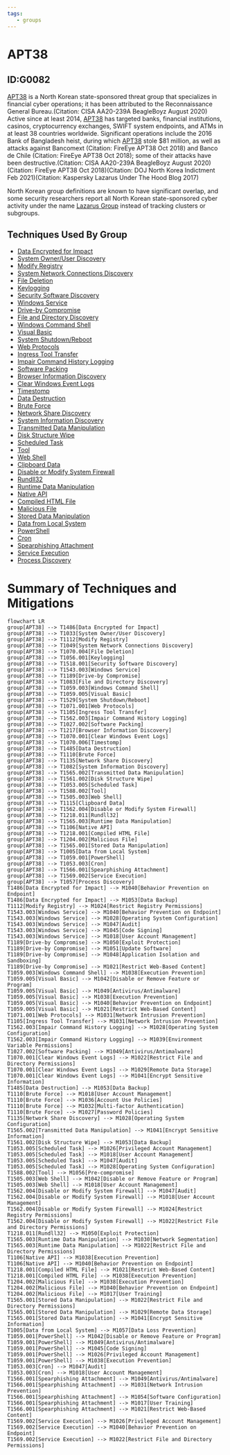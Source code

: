 ```yaml
---
tags:
   - groups
---
```

# APT38
## ID:G0082
[APT38](/mitre/groups/G0082) is a North Korean state-sponsored threat group that specializes in financial cyber operations; it has been attributed to the Reconnaissance General Bureau.(Citation: CISA AA20-239A BeagleBoyz August 2020) Active since at least 2014, [APT38](/mitre/groups/G0082) has targeted banks, financial institutions, casinos, cryptocurrency exchanges, SWIFT system endpoints, and ATMs in at least 38 countries worldwide. Significant operations include the 2016 Bank of Bangladesh heist, during which [APT38](/mitre/groups/G0082) stole $81 million, as well as attacks against Bancomext (Citation: FireEye APT38 Oct 2018) and Banco de Chile (Citation: FireEye APT38 Oct 2018); some of their attacks have been destructive.(Citation: CISA AA20-239A BeagleBoyz August 2020)(Citation: FireEye APT38 Oct 2018)(Citation: DOJ North Korea Indictment Feb 2021)(Citation: Kaspersky Lazarus Under The Hood Blog 2017)

North Korean group definitions are known to have significant overlap, and some security researchers report all North Korean state-sponsored cyber activity under the name [Lazarus Group](/mitre/groups/G0032) instead of tracking clusters or subgroups.
## Techniques Used By Group
* [Data Encrypted for Impact](techniques/T1486)
* [System Owner/User Discovery](techniques/T1033)
* [Modify Registry](techniques/T1112)
* [System Network Connections Discovery](techniques/T1049)
* [File Deletion](techniques/T1070/004)
* [Keylogging](techniques/T1056/001)
* [Security Software Discovery](techniques/T1518/001)
* [Windows Service](techniques/T1543/003)
* [Drive-by Compromise](techniques/T1189)
* [File and Directory Discovery](techniques/T1083)
* [Windows Command Shell](techniques/T1059/003)
* [Visual Basic](techniques/T1059/005)
* [System Shutdown/Reboot](techniques/T1529)
* [Web Protocols](techniques/T1071/001)
* [Ingress Tool Transfer](techniques/T1105)
* [Impair Command History Logging](techniques/T1562/003)
* [Software Packing](techniques/T1027/002)
* [Browser Information Discovery](techniques/T1217)
* [Clear Windows Event Logs](techniques/T1070/001)
* [Timestomp](techniques/T1070/006)
* [Data Destruction](techniques/T1485)
* [Brute Force](techniques/T1110)
* [Network Share Discovery](techniques/T1135)
* [System Information Discovery](techniques/T1082)
* [Transmitted Data Manipulation](techniques/T1565/002)
* [Disk Structure Wipe](techniques/T1561/002)
* [Scheduled Task](techniques/T1053/005)
* [Tool](techniques/T1588/002)
* [Web Shell](techniques/T1505/003)
* [Clipboard Data](techniques/T1115)
* [Disable or Modify System Firewall](techniques/T1562/004)
* [Rundll32](techniques/T1218/011)
* [Runtime Data Manipulation](techniques/T1565/003)
* [Native API](techniques/T1106)
* [Compiled HTML File](techniques/T1218/001)
* [Malicious File](techniques/T1204/002)
* [Stored Data Manipulation](techniques/T1565/001)
* [Data from Local System](techniques/T1005)
* [PowerShell](techniques/T1059/001)
* [Cron](techniques/T1053/003)
* [Spearphishing Attachment](techniques/T1566/001)
* [Service Execution](techniques/T1569/002)
* [Process Discovery](techniques/T1057)

# Summary of Techniques and Mitigations
```mermaid
flowchart LR
group[APT38] --> T1486[Data Encrypted for Impact]
group[APT38] --> T1033[System Owner/User Discovery]
group[APT38] --> T1112[Modify Registry]
group[APT38] --> T1049[System Network Connections Discovery]
group[APT38] --> T1070.004[File Deletion]
group[APT38] --> T1056.001[Keylogging]
group[APT38] --> T1518.001[Security Software Discovery]
group[APT38] --> T1543.003[Windows Service]
group[APT38] --> T1189[Drive-by Compromise]
group[APT38] --> T1083[File and Directory Discovery]
group[APT38] --> T1059.003[Windows Command Shell]
group[APT38] --> T1059.005[Visual Basic]
group[APT38] --> T1529[System Shutdown/Reboot]
group[APT38] --> T1071.001[Web Protocols]
group[APT38] --> T1105[Ingress Tool Transfer]
group[APT38] --> T1562.003[Impair Command History Logging]
group[APT38] --> T1027.002[Software Packing]
group[APT38] --> T1217[Browser Information Discovery]
group[APT38] --> T1070.001[Clear Windows Event Logs]
group[APT38] --> T1070.006[Timestomp]
group[APT38] --> T1485[Data Destruction]
group[APT38] --> T1110[Brute Force]
group[APT38] --> T1135[Network Share Discovery]
group[APT38] --> T1082[System Information Discovery]
group[APT38] --> T1565.002[Transmitted Data Manipulation]
group[APT38] --> T1561.002[Disk Structure Wipe]
group[APT38] --> T1053.005[Scheduled Task]
group[APT38] --> T1588.002[Tool]
group[APT38] --> T1505.003[Web Shell]
group[APT38] --> T1115[Clipboard Data]
group[APT38] --> T1562.004[Disable or Modify System Firewall]
group[APT38] --> T1218.011[Rundll32]
group[APT38] --> T1565.003[Runtime Data Manipulation]
group[APT38] --> T1106[Native API]
group[APT38] --> T1218.001[Compiled HTML File]
group[APT38] --> T1204.002[Malicious File]
group[APT38] --> T1565.001[Stored Data Manipulation]
group[APT38] --> T1005[Data from Local System]
group[APT38] --> T1059.001[PowerShell]
group[APT38] --> T1053.003[Cron]
group[APT38] --> T1566.001[Spearphishing Attachment]
group[APT38] --> T1569.002[Service Execution]
group[APT38] --> T1057[Process Discovery]
T1486[Data Encrypted for Impact] --> M1040[Behavior Prevention on Endpoint]
T1486[Data Encrypted for Impact] --> M1053[Data Backup]
T1112[Modify Registry] --> M1024[Restrict Registry Permissions]
T1543.003[Windows Service] --> M1040[Behavior Prevention on Endpoint]
T1543.003[Windows Service] --> M1028[Operating System Configuration]
T1543.003[Windows Service] --> M1047[Audit]
T1543.003[Windows Service] --> M1045[Code Signing]
T1543.003[Windows Service] --> M1018[User Account Management]
T1189[Drive-by Compromise] --> M1050[Exploit Protection]
T1189[Drive-by Compromise] --> M1051[Update Software]
T1189[Drive-by Compromise] --> M1048[Application Isolation and Sandboxing]
T1189[Drive-by Compromise] --> M1021[Restrict Web-Based Content]
T1059.003[Windows Command Shell] --> M1038[Execution Prevention]
T1059.005[Visual Basic] --> M1042[Disable or Remove Feature or Program]
T1059.005[Visual Basic] --> M1049[Antivirus/Antimalware]
T1059.005[Visual Basic] --> M1038[Execution Prevention]
T1059.005[Visual Basic] --> M1040[Behavior Prevention on Endpoint]
T1059.005[Visual Basic] --> M1021[Restrict Web-Based Content]
T1071.001[Web Protocols] --> M1031[Network Intrusion Prevention]
T1105[Ingress Tool Transfer] --> M1031[Network Intrusion Prevention]
T1562.003[Impair Command History Logging] --> M1028[Operating System Configuration]
T1562.003[Impair Command History Logging] --> M1039[Environment Variable Permissions]
T1027.002[Software Packing] --> M1049[Antivirus/Antimalware]
T1070.001[Clear Windows Event Logs] --> M1022[Restrict File and Directory Permissions]
T1070.001[Clear Windows Event Logs] --> M1029[Remote Data Storage]
T1070.001[Clear Windows Event Logs] --> M1041[Encrypt Sensitive Information]
T1485[Data Destruction] --> M1053[Data Backup]
T1110[Brute Force] --> M1018[User Account Management]
T1110[Brute Force] --> M1036[Account Use Policies]
T1110[Brute Force] --> M1032[Multi-factor Authentication]
T1110[Brute Force] --> M1027[Password Policies]
T1135[Network Share Discovery] --> M1028[Operating System Configuration]
T1565.002[Transmitted Data Manipulation] --> M1041[Encrypt Sensitive Information]
T1561.002[Disk Structure Wipe] --> M1053[Data Backup]
T1053.005[Scheduled Task] --> M1026[Privileged Account Management]
T1053.005[Scheduled Task] --> M1018[User Account Management]
T1053.005[Scheduled Task] --> M1047[Audit]
T1053.005[Scheduled Task] --> M1028[Operating System Configuration]
T1588.002[Tool] --> M1056[Pre-compromise]
T1505.003[Web Shell] --> M1042[Disable or Remove Feature or Program]
T1505.003[Web Shell] --> M1018[User Account Management]
T1562.004[Disable or Modify System Firewall] --> M1047[Audit]
T1562.004[Disable or Modify System Firewall] --> M1018[User Account Management]
T1562.004[Disable or Modify System Firewall] --> M1024[Restrict Registry Permissions]
T1562.004[Disable or Modify System Firewall] --> M1022[Restrict File and Directory Permissions]
T1218.011[Rundll32] --> M1050[Exploit Protection]
T1565.003[Runtime Data Manipulation] --> M1030[Network Segmentation]
T1565.003[Runtime Data Manipulation] --> M1022[Restrict File and Directory Permissions]
T1106[Native API] --> M1038[Execution Prevention]
T1106[Native API] --> M1040[Behavior Prevention on Endpoint]
T1218.001[Compiled HTML File] --> M1021[Restrict Web-Based Content]
T1218.001[Compiled HTML File] --> M1038[Execution Prevention]
T1204.002[Malicious File] --> M1038[Execution Prevention]
T1204.002[Malicious File] --> M1040[Behavior Prevention on Endpoint]
T1204.002[Malicious File] --> M1017[User Training]
T1565.001[Stored Data Manipulation] --> M1022[Restrict File and Directory Permissions]
T1565.001[Stored Data Manipulation] --> M1029[Remote Data Storage]
T1565.001[Stored Data Manipulation] --> M1041[Encrypt Sensitive Information]
T1005[Data from Local System] --> M1057[Data Loss Prevention]
T1059.001[PowerShell] --> M1042[Disable or Remove Feature or Program]
T1059.001[PowerShell] --> M1049[Antivirus/Antimalware]
T1059.001[PowerShell] --> M1045[Code Signing]
T1059.001[PowerShell] --> M1026[Privileged Account Management]
T1059.001[PowerShell] --> M1038[Execution Prevention]
T1053.003[Cron] --> M1047[Audit]
T1053.003[Cron] --> M1018[User Account Management]
T1566.001[Spearphishing Attachment] --> M1049[Antivirus/Antimalware]
T1566.001[Spearphishing Attachment] --> M1031[Network Intrusion Prevention]
T1566.001[Spearphishing Attachment] --> M1054[Software Configuration]
T1566.001[Spearphishing Attachment] --> M1017[User Training]
T1566.001[Spearphishing Attachment] --> M1021[Restrict Web-Based Content]
T1569.002[Service Execution] --> M1026[Privileged Account Management]
T1569.002[Service Execution] --> M1040[Behavior Prevention on Endpoint]
T1569.002[Service Execution] --> M1022[Restrict File and Directory Permissions]
```